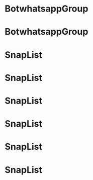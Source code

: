 # BotwhatsappGroup
# BotwhatsappGroup
# SnapList
# SnapList
# SnapList
# SnapList
# SnapList
# SnapList
